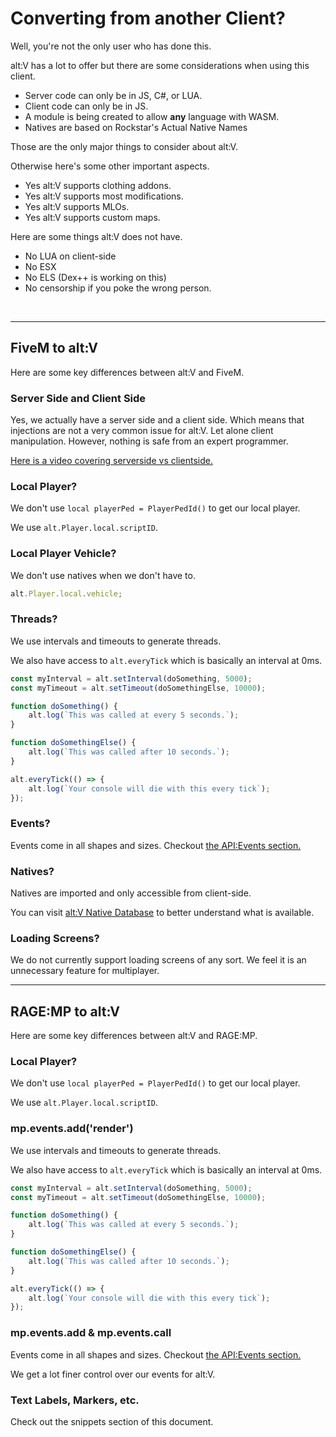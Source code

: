 # Converting from another Client?

Well, you're not the only user who has done this.

alt:V has a lot to offer but there are some considerations when using this client.

-   Server code can only be in JS, C#, or LUA.
-   Client code can only be in JS.
-   A module is being created to allow **any** language with WASM.
-   Natives are based on Rockstar's Actual Native Names

Those are the only major things to consider about alt:V.

Otherwise here's some other important aspects.

-   Yes alt:V supports clothing addons.
-   Yes alt:V supports most modifications.
-   Yes alt:V supports MLOs.
-   Yes alt:V supports custom maps.

Here are some things alt:V does not have.

-   No LUA on client-side
-   No ESX
-   No ELS (Dex++ is working on this)
-   No censorship if you poke the wrong person.

<br />

---

## FiveM to alt:V

Here are some key differences between alt:V and FiveM.

### Server Side and Client Side

Yes, we actually have a server side and a client side. Which means that injections are not a very common issue for alt:V. Let alone client manipulation. However, nothing is safe from an expert programmer.

[Here is a video covering serverside vs clientside.](https://www.youtube.com/watch?v=z-knlYI_QZM)

### Local Player?

We don't use `local playerPed = PlayerPedId()` to get our local player.

We use `alt.Player.local.scriptID`.

### Local Player Vehicle?

We don't use natives when we don't have to.

```js
alt.Player.local.vehicle;
```

### Threads?

We use intervals and timeouts to generate threads.

We also have access to `alt.everyTick` which is basically an interval at 0ms.

```js
const myInterval = alt.setInterval(doSomething, 5000);
const myTimeout = alt.setTimeout(doSomethingElse, 10000);

function doSomething() {
    alt.log(`This was called at every 5 seconds.`);
}

function doSomethingElse() {
    alt.log(`This was called after 10 seconds.`);
}

alt.everyTick(() => {
    alt.log(`Your console will die with this every tick`);
});
```

### Events?

Events come in all shapes and sizes. Checkout [the API:Events section.](../api/events)

### Natives?

Natives are imported and only accessible from client-side.

You can visit [alt:V Native Database](https://natives.altv.mp) to better understand what is available.

### Loading Screens?

We do not currently support loading screens of any sort. We feel it is an unnecessary feature for multiplayer.

---

## RAGE:MP to alt:V

Here are some key differences between alt:V and RAGE:MP.

### Local Player?

We don't use `local playerPed = PlayerPedId()` to get our local player.

We use `alt.Player.local.scriptID`.

### mp.events.add('render')

We use intervals and timeouts to generate threads.

We also have access to `alt.everyTick` which is basically an interval at 0ms.

```js
const myInterval = alt.setInterval(doSomething, 5000);
const myTimeout = alt.setTimeout(doSomethingElse, 10000);

function doSomething() {
    alt.log(`This was called at every 5 seconds.`);
}

function doSomethingElse() {
    alt.log(`This was called after 10 seconds.`);
}

alt.everyTick(() => {
    alt.log(`Your console will die with this every tick`);
});
```

### mp.events.add & mp.events.call

Events come in all shapes and sizes. Checkout [the API:Events section.](../api/events)

We get a lot finer control over our events for alt:V.

### Text Labels, Markers, etc.

Check out the snippets section of this document.
